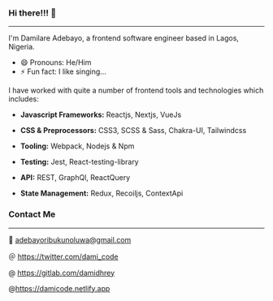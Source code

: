 ### Hi there!!! 👋

<hr/>

<!--
**DamiCode18/damicode18** is a ✨ _special_ ✨ repository because its `README.md` (this file) appears on your GitHub profile.

Here are some ideas to get you started:

- 🔭 I’m currently working on ...
- 🌱 I’m currently learning ...
- 👯 I’m looking to collaborate on ...
- 🤔 I’m looking for help with ...
- 💬 Ask me about ...
- 📫 How to reach me: ...
- 😄 Pronouns: ...
- ⚡ Fun fact: ...
-->

I'm Damilare Adebayo, a frontend software engineer based in Lagos, Nigeria.
- 😄 Pronouns: He/Him
- ⚡ Fun fact: I like singing...


I have worked with quite a number of frontend tools and technologies which includes:

- <b>Javascript Frameworks:</b> Reactjs, Nextjs, VueJs

- <b>CSS & Preprocessors:</b> CSS3, SCSS & Sass, Chakra-UI, Tailwindcss

- <b>Tooling:</b> Webpack, Nodejs & Npm

- <b>Testing:</b> Jest, React-testing-library

- <b>API:</b> REST, GraphQl, ReactQuery

- <b>State Management:</b> Redux, Recoiljs, ContextApi


### Contact Me
<hr/>

📧 adebayoribukunoluwa@gmail.com

＠ https://twitter.com/dami_code

@ https://gitlab.com/damidhrey

@https://damicode.netlify.app
